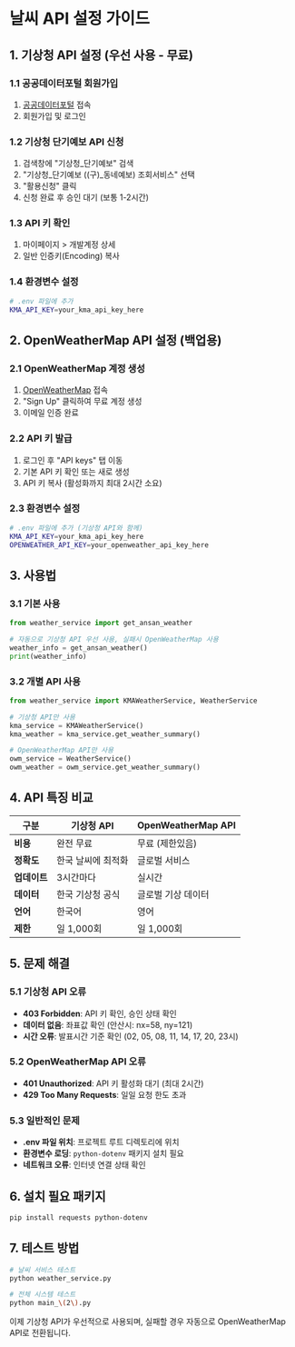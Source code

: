 # 날씨 API 설정 가이드

## 1. 기상청 API 설정 (우선 사용 - 무료)

### 1.1 공공데이터포털 회원가입
1. [공공데이터포털](https://www.data.go.kr/) 접속
2. 회원가입 및 로그인

### 1.2 기상청 단기예보 API 신청
1. 검색창에 "기상청_단기예보" 검색
2. "기상청_단기예보 ((구)_동네예보) 조회서비스" 선택
3. "활용신청" 클릭
4. 신청 완료 후 승인 대기 (보통 1-2시간)

### 1.3 API 키 확인
1. 마이페이지 > 개발계정 상세
2. 일반 인증키(Encoding) 복사

### 1.4 환경변수 설정
```bash
# .env 파일에 추가
KMA_API_KEY=your_kma_api_key_here
```

## 2. OpenWeatherMap API 설정 (백업용)

### 2.1 OpenWeatherMap 계정 생성
1. [OpenWeatherMap](https://openweathermap.org/api) 접속
2. "Sign Up" 클릭하여 무료 계정 생성
3. 이메일 인증 완료

### 2.2 API 키 발급
1. 로그인 후 "API keys" 탭 이동
2. 기본 API 키 확인 또는 새로 생성
3. API 키 복사 (활성화까지 최대 2시간 소요)

### 2.3 환경변수 설정
```bash
# .env 파일에 추가 (기상청 API와 함께)
KMA_API_KEY=your_kma_api_key_here
OPENWEATHER_API_KEY=your_openweather_api_key_here
```

## 3. 사용법

### 3.1 기본 사용
```python
from weather_service import get_ansan_weather

# 자동으로 기상청 API 우선 사용, 실패시 OpenWeatherMap 사용
weather_info = get_ansan_weather()
print(weather_info)
```

### 3.2 개별 API 사용
```python
from weather_service import KMAWeatherService, WeatherService

# 기상청 API만 사용
kma_service = KMAWeatherService()
kma_weather = kma_service.get_weather_summary()

# OpenWeatherMap API만 사용
owm_service = WeatherService()
owm_weather = owm_service.get_weather_summary()
```

## 4. API 특징 비교

| 구분 | 기상청 API | OpenWeatherMap API |
|------|------------|-------------------|
| **비용** | 완전 무료 | 무료 (제한있음) |
| **정확도** | 한국 날씨에 최적화 | 글로벌 서비스 |
| **업데이트** | 3시간마다 | 실시간 |
| **데이터** | 한국 기상청 공식 | 글로벌 기상 데이터 |
| **언어** | 한국어 | 영어 |
| **제한** | 일 1,000회 | 일 1,000회 |

## 5. 문제 해결

### 5.1 기상청 API 오류
- **403 Forbidden**: API 키 확인, 승인 상태 확인
- **데이터 없음**: 좌표값 확인 (안산시: nx=58, ny=121)
- **시간 오류**: 발표시간 기준 확인 (02, 05, 08, 11, 14, 17, 20, 23시)

### 5.2 OpenWeatherMap API 오류
- **401 Unauthorized**: API 키 활성화 대기 (최대 2시간)
- **429 Too Many Requests**: 일일 요청 한도 초과

### 5.3 일반적인 문제
- **.env 파일 위치**: 프로젝트 루트 디렉토리에 위치
- **환경변수 로딩**: `python-dotenv` 패키지 설치 필요
- **네트워크 오류**: 인터넷 연결 상태 확인

## 6. 설치 필요 패키지

```bash
pip install requests python-dotenv
```

## 7. 테스트 방법

```bash
# 날씨 서비스 테스트
python weather_service.py

# 전체 시스템 테스트
python main_\(2\).py
```

이제 기상청 API가 우선적으로 사용되며, 실패할 경우 자동으로 OpenWeatherMap API로 전환됩니다. 